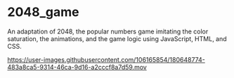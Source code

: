 # 2048_game

An adaptation of 2048, the popular numbers game imitating the color saturation, the animations, and the game logic using JavaScript, HTML, and CSS.

https://user-images.githubusercontent.com/106165854/180648774-483a8ca5-9314-46ca-9d16-a2cccf8a7d59.mov

